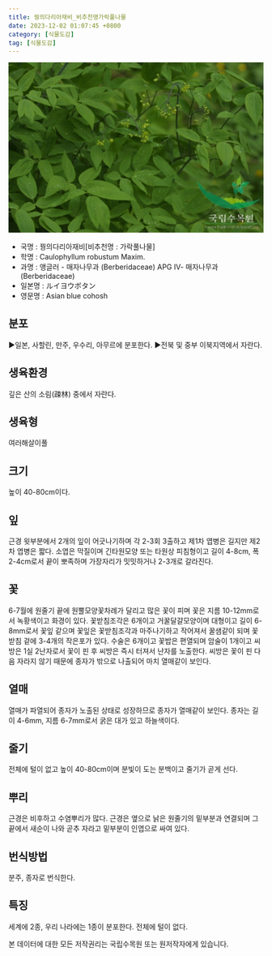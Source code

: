 ```yaml
---
title: 꿩의다리아재비_비추천명가락풀나물
date: 2023-12-02 01:07:45 +0800
category: [식물도감]
tag: [식물도감]
---
```




![꿩의다리아재비[비추천명 : 가락풀나물]](/assets/img/fileUpload/plants/basic/Berberidaceae/Caulophyllum/6802/1_th2.JPG)
- 국명 : 꿩의다리아재비[비추천명 : 가락풀나물]
- 학명 : Caulophyllum robustum Maxim.
- 과명 : 앵글러 - 매자나무과 (Berberidaceae) APG Ⅳ- 매자나무과 (Berberidaceae)
- 일본명 : ルイヨウボタン
- 영문명 : Asian blue cohosh


## 분포
▶일본, 사할린, 만주, 우수리, 아무르에 분포한다.
▶전북 및 중부 이북지역에서 자란다.
## 생육환경
깊은 산의 소림(疎林) 중에서 자란다.
## 생육형
여러해살이풀 
## 크기
높이 40-80cm이다.
## 잎
근경 윗부분에서 2개의 잎이 어긋나기하며 각 2-3회 3출하고 제1차 엽병은 길지만 제2차 엽병은 짧다. 소엽은 막질이며 긴타원모양 또는 타원상 피침형이고 길이 4-8cm, 폭 2-4cm로서 끝이 뽀족하며 가장자리가 밋밋하거나 2-3개로 갈라진다.
## 꽃
6-7월에 원줄기 끝에 원뿔모양꽃차례가 달리고 많은 꽃이 피며 꽃은 지름 10-12mm로서 녹황색이고 화경이 있다. 꽃받침조각은 6개이고 거꿀달걀모양이며 대형이고 길이 6-8mm로서 꽃잎 같으며 꽃잎은 꽃받침조각과 마주나기하고 작어져서 꿀샘같이 되며 꽃받침 겉에 3-4개의 작은포가 있다. 수술은 6개이고 꽃밥은 편열되며 암술이 1개이고 씨방은 1실 2난자로서 꽃이 핀 후 씨방은 즉시 터져서 난자를 노출한다. 씨방은 꽃이 핀 다음 자라지 않기 때문에 종자가 밖으로 나출되어 마치 열매같이 보인다.
## 열매
열매가 파열되어 종자가 노출된 상태로 성장하므로 종자가 열매같이 보인다. 종자는 길이 4-6mm, 지름 6-7mm로서 굵은 대가 있고 하늘색이다.
## 줄기
전체에 털이 없고 높이 40-80cm이며 분빛이 도는 분백이고 줄기가 곧게 선다.
## 뿌리
근경은 비후하고 수염뿌리가 많다. 근경은 옆으로 낡은 원줄기의 밑부분과 연결되며 그 끝에서 새순이 나와 곧추 자라고 밑부분이 인엽으로 싸여 있다.
## 번식방법
분주, 종자로 번식한다.
## 특징
세계에 2종, 우리 나라에는 1종이 분포한다. 전체에 털이 없다.






본 데이터에 대한 모든 저작권리는 국립수목원 또는 원저작자에게 있습니다.
